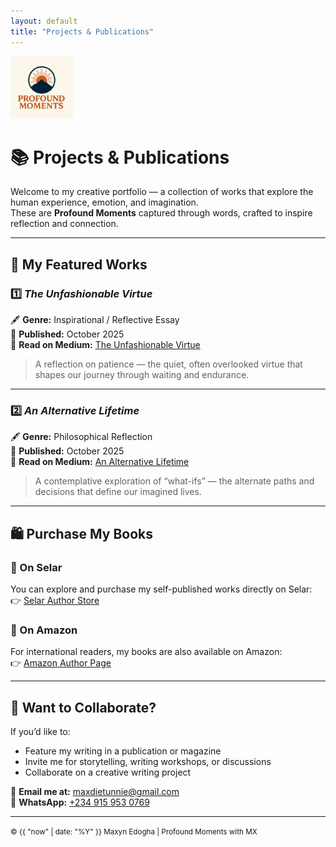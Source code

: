 ```yaml
---
layout: default
title: "Projects & Publications"
---
```


<img src="/assets/images/logo.png" alt="Profound Moments with MX" style="width:100px;">

# 📚 Projects & Publications

Welcome to my creative portfolio — a collection of works that explore the human experience, emotion, and imagination.  
These are **Profound Moments** captured through words, crafted to inspire reflection and connection.

---

## 🌟 My Featured Works

### 1️⃣ *The Unfashionable Virtue*
🖋️ **Genre:** Inspirational / Reflective Essay  
📖 **Published:** October 2025  
🔗 **Read on Medium:** [The Unfashionable Virtue](https://medium.com/insight-avenue/the-unfashionable-virtue-57cbf5fd32e6)

> A reflection on patience — the quiet, often overlooked virtue that shapes our journey through waiting and endurance.

---

### 2️⃣ *An Alternative Lifetime*
🖋️ **Genre:** Philosophical Reflection  
📖 **Published:** October 2025  
🔗 **Read on Medium:** [An Alternative Lifetime](https://medium.com/insight-avenue/an-alternative-lifetime-cc80dcf2ce24)

> A contemplative exploration of “what-ifs” — the alternate paths and decisions that define our imagined lives.

---

## 🛍️ Purchase My Books

### 🛒 On Selar  
You can explore and purchase my self-published works directly on Selar:  
👉 [Selar Author Store](https://selar.com/m/maxyn-edogha1)

### 📖 On Amazon  
For international readers, my books are also available on Amazon:  
👉 [Amazon Author Page](https://www.amazon.com/-/e/B0FN7H1RF2)

---

## 💬 Want to Collaborate?

If you’d like to:
- Feature my writing in a publication or magazine  
- Invite me for storytelling, writing workshops, or discussions  
- Collaborate on a creative writing project  

📩 **Email me at:** [maxdietunnie@gmail.com](mailto:maxdietunnie@gmail.com)  
💬 **WhatsApp:** [+234 915 953 0769](https://wa.me/2349159530769)

---

<small>© {{ "now" | date: "%Y" }} Maxyn Edogha | Profound Moments with MX</small>

